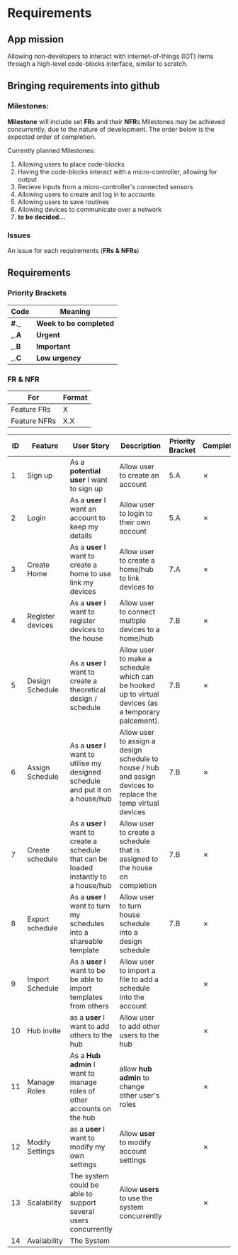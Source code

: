 # Requirements

## App mission

Allowing non-developers to interact with internet-of-things (IOT) items through a high-level code-blocks interface, similar to scratch.

## Bringing requirements into github

### Milestones:

**Milestone** will include set **FR**s and their **NFR**s
Milestones may be achieved concurrently, due to the nature of development. The order below is the expected order of completion.

Currently planned Milestones:

1. Allowing users to place code-blocks
2. Having the code-blocks interact with a micro-controller, allowing for output
3. Recieve inputs from a micro-controller's connected sensors
4. Allowing users to create and log in to accounts
5. Allowing users to save routines
6. Allowing devices to communicate over a network
7. **to be decided...**

### Issues

An issue for each requirements (**FRs & NFRs**)

## Requirements

### Priority Brackets

| Code     | Meaning                  |
| -------- | ------------------------ |
| **#**.\_ | **Week to be completed** |
| \_.**A** | **Urgent**               |
| \_.**B** | **Important**            |
| \_.**C** | **Low urgency**          |

### FR & NFR

| For          | Format |
| ------------ | ------ |
| Feature FRs  | X      |
| Feature NFRs | X.X    |

| ID  | Feature          | User Story                                                                        | Description                                                                                                  | Priority Bracket | Complete? |
| --- | ---------------- | --------------------------------------------------------------------------------- | ------------------------------------------------------------------------------------------------------------ | ---------------- | --------- |
| 1   | Sign up | As a **potential user** I want to sign up | Allow user to create an account | 5.A | &cross; |
| 2   | Login | As a **user** I want an account to keep my details | Allow user to login to their own account | 5.A | &cross; |
| 3   | Create Home | As a **user** I want to create a home to use link my devices | Allow user to create a home/hub to link devices to | 7.A | &cross; |
| 4   | Register devices | As a **user** I want to register devices to the house | Allow user to connect multiple devices to a home/hub | 7.B | &cross; |
| 5   | Design Schedule  | As a **user** I want to create a theoretical design / schedule | Allow user to make a schedule which can be hooked up to virtual devices (as a temporary palcement). | 7.B | &cross; |
| 6   | Assign Schedule | As a **user** I want to utilise my designed schedule and put it on a house/hub | Allow user to assign a design schedule to house / hub and assign devices to replace the temp virtual devices | 7.B | &cross; |
| 7   | Create schedule | As a **user** I want to create a schedule that can be loaded instantly to a house/hub | Allow user to create a schedule that is assigned to the house on completion | 7.B | &cross; |
| 8   | Export schedule | As a **user** I want to turn my schedules into a shareable template | Allow user to turn house schedule into a design schedule | 7.B | &cross; |
| 9   | Import Schedule | As a **user** I want to be be able to import templates from others | Allow user to import a file to add a schedule into the account | | &cross; |
| 10  | Hub invite | as a **user** I want to add others to the hub | Allow user to add other users to the hub |  | &cross; |
| 11  | Manage Roles | As a **Hub admin** I want to manage roles of other accounts on the hub | allow **hub admin** to change other user's roles |  | &cross; |
| 12  | Modify Settings | as a **user** I want to modify my own settings | Allow **user** to modify account settings |  | &cross; |
| 13  | Scalability | The system could be able to support several users concurrently | Allow **users** to use the system concurrently |  | &cross; | 
| 14 | Availability |   The System